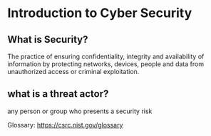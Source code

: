 # Introduction to Cyber Security

## What is Security?

The practice of ensuring confidentiality, integrity and availability of information by protecting networks, devices, people and data from unauthorized access or criminal exploitation.

## what is a threat actor?

any person or group who presents a security risk

Glossary:  https://csrc.nist.gov/glossary
